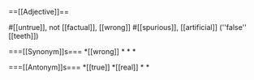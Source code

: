 ==[[Adjective]]==

#[[untrue]], not [[factual]], [[wrong]]
#[[spurious]], [[artificial]] (''false'' [[teeth]])

===[[Synonym]]s===
*[[wrong]]
*
*
*

===[[Antonym]]s===
*[[true]]
*[[real]]
*
*